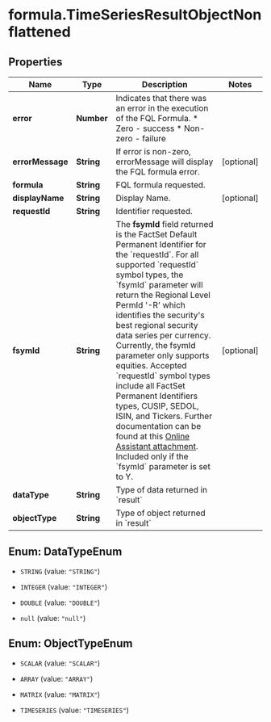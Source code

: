 # formula.TimeSeriesResultObjectNonflattened

## Properties

Name | Type | Description | Notes
------------ | ------------- | ------------- | -------------
**error** | **Number** | Indicates that there was an error in the execution of the FQL Formula. * Zero - success * Non-zero - failure  | 
**errorMessage** | **String** | If error is non-zero, errorMessage will display the FQL formula error. | [optional] 
**formula** | **String** | FQL formula requested. | 
**displayName** | **String** | Display Name. | [optional] 
**requestId** | **String** | Identifier requested. | 
**fsymId** | **String** | The **fsymId** field returned is the FactSet Default Permanent Identifier for the &#x60;requestId&#x60;. For all supported &#x60;requestId&#x60; symbol types, the &#x60;fsymId&#x60; parameter will return the Regional Level PermId &#39;-R&#39; which identifies the security&#39;s best regional security data series per currency. Currently, the fsymId parameter only supports equities. Accepted &#x60;requestId&#x60; symbol types include all FactSet Permanent Identifiers types, CUSIP, SEDOL, ISIN, and Tickers. Further documentation can be found at this [Online Assistant attachment](https://oa.apps.factset.com/cms/oaAttachment/64c3213a-f415-4c27-a336-92c73a72deed/24881). Included only if the &#x60;fsymId&#x60; parameter is set to Y.  | [optional] 
**dataType** | **String** | Type of data returned in &#x60;result&#x60; | 
**objectType** | **String** | Type of object returned in &#x60;result&#x60; | 



## Enum: DataTypeEnum


* `STRING` (value: `"STRING"`)

* `INTEGER` (value: `"INTEGER"`)

* `DOUBLE` (value: `"DOUBLE"`)

* `null` (value: `"null"`)





## Enum: ObjectTypeEnum


* `SCALAR` (value: `"SCALAR"`)

* `ARRAY` (value: `"ARRAY"`)

* `MATRIX` (value: `"MATRIX"`)

* `TIMESERIES` (value: `"TIMESERIES"`)




